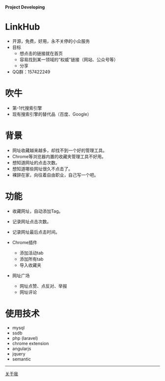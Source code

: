 **Project Developing**
# LinkHub
- 开源，免费，好用，永不关停的小众服务
- 目标
    + 想点击的链接就在首页
    + 容易找到某一领域的“权威”链接（网站、公众号等）
    + 分享
- QQ群：157422249

# 吹牛
- 第-1代搜索引擎
- 现有搜索引擎的替代品（百度、Google）

# 背景
- 网址收藏越来越多，却找不到一个好的管理工具。
- Chrome等浏览器内置的收藏夹管理工具不好用。
- 想知道网址的点击次数。
- 想知道哪些网址很久不点击了。
- 裸辞在家，向往着自由职业，自己写一个吧。

# 功能
- 收藏网址，自动添加Tag。
- 记录网址点击次数。
- 记录网址最后点击时间。
- Chrome插件
    + 添加活动tab
    + 添加所有tab
    + 导入收藏夹

- 网址广场
    + 网址点赞、点反对、举报
    + 网址评论

# 使用技术
- mysql
- ssdb
- php (laravel)
- chrome extension
- angularjs
- jquery
- semantic


---
[关于我](http://inkmind.xyz)
